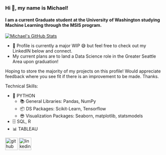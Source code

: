 ### Hi 👋, my name is Michael!
#### I am a current Graduate student at the University of Washington studying Machine Learning through the MSIS program.

[![Michael's GitHub Stats](https://github-readme-stats.vercel.app/api?username=mykldggn)](https://github.com/anuraghazra/github-readme-stats)

- 🔭 Profile is currently a major WIP 😅 but feel free to check out my LinkedIN below and connect.
- My current plans are to land a Data Science role in the Greater Seattle Area upon graduation! 

Hoping to store the majority of my projects on this profile! Would appreciate feedback where you see fit if there is an improvement to be made. Thanks.

Technical Skills: 
* 🐍 PYTHON 
  * 📚 General Libraries: Pandas, NumPy
  * 📦 DS Packages: Scikit-Learn, Tensorflow
  * 😎 Visualization Packages: Seaborn, matplotlib, statsmodels
* 🗄️ SQL, R
* 📊 TABLEAU

[<img src='https://cdn.jsdelivr.net/npm/simple-icons@3.0.1/icons/github.svg' alt='github' height='40'>](https://github.com/mykldggn)    [<img src='https://cdn.jsdelivr.net/npm/simple-icons@3.0.1/icons/linkedin.svg' alt='linkedin' height='40'>](https://www.linkedin.com/in/miklduggan/)  




